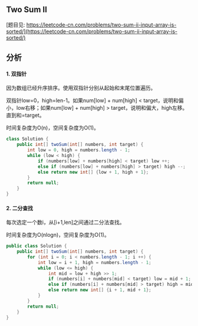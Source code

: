 ## Two Sum II

[题目见: https://leetcode-cn.com/problems/two-sum-ii-input-array-is-sorted/](https://leetcode-cn.com/problems/two-sum-ii-input-array-is-sorted/)

## 分析

#### 1. 双指针

因为数组已经升序排序。使用双指针分别从起始和末尾位置遍历。

双指针low=0，high=len-1。如果num[low] + num[high] < target，说明和偏小，low右移；如果num[low] + num[high] > target，说明和偏大，high左移。直到和=target。

时间复杂度为O(n)，空间复杂度为O(1)。

```java
class Solution {
    public int[] twoSum(int[] numbers, int target) {
        int low = 0, high = numbers.length - 1;
        while (low < high) {
            if (numbers[low] + numbers[high] < target) low ++;
            else if (numbers[low] + numbers[high] > target) high --;
            else return new int[] {low + 1, high + 1};
        }
        return null;
    }
}
```

#### 2. 二分查找

每次选定一个数i，从[i+1,len]之间通过二分法查找。

时间复杂度为O(nlogn)，空间复杂度为O(1)。

```java
public class Solution {
    public int[] twoSum(int[] numbers, int target) {
        for (int i = 0; i < numbers.length - 1; i ++) {
            int low = i + 1, high = numbers.length - 1;
            while (low <= high) {
                int mid = low + high >> 1;
                if (numbers[i] + numbers[mid] < target) low = mid + 1;
                else if (numbers[i] + numbers[mid] > target) high = mid - 1;
                else return new int[] {i + 1, mid + 1};
            }
        }
        return null;
    }
}
```

